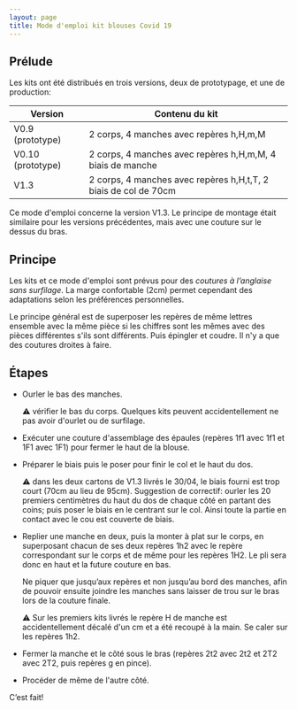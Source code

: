 ```yaml
---
layout: page
title: Mode d'emploi kit blouses Covid 19
---
```


## Prélude

Les kits ont été distribués en trois versions, deux de prototypage, et
une de production:

| Version           | Contenu du kit                                                  |
| -------           | --------------                                                  |
| V0.9 (prototype)  | 2 corps, 4 manches avec repères h,H,m,M                         |
| V0.10 (prototype) | 2 corps, 4 manches avec repères h,H,m,M, 4 biais de manche      |
| V1.3              | 2 corps, 4 manches avec repères h,H,t,T, 2 biais de col de 70cm |

Ce mode d'emploi concerne la version V1.3. Le principe de montage
était similaire pour les versions précédentes, mais avec une couture
sur le dessus du bras.

## Principe

Les kits et ce mode d'emploi sont prévus pour des *coutures à
l’anglaise sans surfilage*<!--TODO: ajout lien!-->. La marge confortable
(2cm) permet cependant des adaptations selon les préférences
personnelles.

Le principe général est de superposer les repères de même lettres
ensemble avec la même pièce si les chiffres sont les mêmes avec des
pièces différentes s'ils sont différents. Puis épingler et coudre. Il
n'y a que des coutures droites à faire.

## Étapes

- Ourler le bas des manches.

  :warning: vérifier le bas du corps. Quelques kits peuvent
  accidentellement ne pas avoir d'ourlet ou de surfilage.

- Exécuter une couture d'assemblage des épaules (repères 1f1 avec 1f1
  et 1F1 avec 1F1) pour fermer le haut de la blouse.

- Préparer le biais puis le poser pour finir le col et le haut du dos.

  :warning: dans les deux cartons de V1.3 livrés le 30/04, le biais
  fourni est trop court (70cm au lieu de 95cm). Suggestion de
  correctif: ourler les 20 premiers centimètres du haut du dos de
  chaque côté en partant des coins; puis poser le biais en le centrant
  sur le col. Ainsi toute la partie en contact avec le cou est
  couverte de biais.

- Replier une manche en deux, puis la monter à plat sur le corps, en
  superposant chacun de ses deux repères 1h2 avec le repère
  correspondant sur le corps et de même pour les repères 1H2. Le pli
  sera donc en haut et la future couture en bas.

  Ne piquer que jusqu’aux repères et non jusqu’au bord des manches,
  afin de pouvoir ensuite joindre les manches sans laisser de trou sur
  le bras lors de la couture finale.

  :warning: Sur les premiers kits livrés le repère H de manche est
  accidentellement décalé d'un cm et a été recoupé à la main. Se caler
  sur les repères 1h2.

- Fermer la manche et le côté sous le bras (repères 2t2 avec 2t2 et
  2T2 avec 2T2, puis repères g en pince).

- Procéder de même de l'autre côté.

C’est fait!
